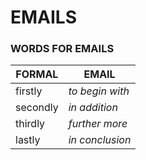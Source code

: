# EMAILS

### WORDS FOR EMAILS
| **FORMAL** | **EMAIL** |
|--------|-------|
| firstly | *to begin with* |
| secondly | *in addition* |
| thirdly | *further more* |
| lastly | *in conclusion* |
